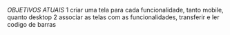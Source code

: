 *OBJETIVOS ATUAIS*
1 criar uma tela para cada funcionalidade, tanto mobile, quanto desktop
2 associar as telas com as funcionalidades, transferir e ler codigo de barras